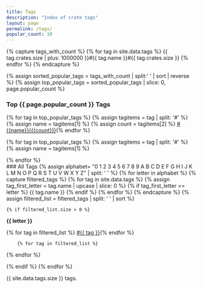 ```yaml
---
title: Tags
description: "Index of crate tags"
layout: page
permalink: /tags/
popular_count: 10
---
```


<script>
var ul_last;

function filter_ul(ul_id) {
    var ul;

    // Hide list items in last unordered list
    if (ul_last != null) {
       ul = document.getElementById(ul_last);
       ul.style.display = "none";
    }

    // Show unordered list ul_id
    ul = document.getElementById(ul_id);
    ul.style.display = "block";

    ul_last = ul_id;
}
</script>

<style>
ul {
    display: none;
}
</style>

{% capture tags_with_count %}
  {% for tag in site.data.tags %}
    {{ tag.crates.size | plus: 1000000 }}#{{ tag.name }}#{{ tag.crates.size }}
  {% endfor %}
{% endcapture %}

{% assign sorted_popular_tags = tags_with_count | split:' ' | sort | reverse %}
{% assign top_popular_tags = sorted_popular_tags | slice: 0, page.popular_count %}

### Top {{ page.popular_count }} Tags
<div>
{% for tag in top_popular_tags %}
{% assign tagitems = tag | split: '#' %}
{% assign name = tagitems[1] %}
{% assign count = tagitems[2] %}
<a class="crate-tag-link" href="javascript:void(0)" onclick="javascript:filter_ul('tag-top-{{ name }}')">#{{name}}({{count}})</a>{% endfor %}
</div>

{% for tag in top_popular_tags %}
    {% assign tagitems = tag | split: '#' %}
    {% assign name = tagitems[1] %}
<ul id="tag-top-{{ name }}" class="crate-list">
    {%- for crate in site.crates -%}
        {%- if crate.tags contains name %}
<li><a class="crate-link" href="{{ base_url }}/crates/{{ crate.crate }}">{{ crate.title }}</a> {{ crate.short_description }}</li>
{%- endif %}{%- endfor %}
</ul>
{% endfor %}

<br>
### All Tags
{% assign alphabet= "0 1 2 3 4 5 6 7 8 9 A B C D E F G H I J K L M N O P Q R S T U V W X Y Z" | split: ' ' %}
{% for letter in alphabet %}
    {% capture filtered_tags %}
        {% for tag in site.data.tags %}
            {% assign tag_first_letter = tag.name | upcase | slice: 0 %}
            {% if tag_first_letter == letter %}
            {{ tag.name }}
            {% endif %}
        {% endfor %}
    {% endcapture %}
    {% assign filtered_list = filtered_tags | split: ' ' | sort %}

    {% if filtered_list.size > 0 %}
<b>{{ letter }}</b>
<div>
{% for tag in filtered_list %}
<a class="crate-tag-link" href="javascript:void(0)" onclick="javascript:filter_ul('tag-{{ tag }}')">#{{ tag }}</a>{% endfor %}
</div>

        {% for tag in filtered_list %}
<ul id="tag-{{ tag }}" class="crate-list">
            {%- for crate in site.crates -%}
                {%- if crate.tags contains tag %}
<li><a class="crate-link" href="{{ "crates/" | append: crate.crate | downcase | relative_url }}">{{ crate.title }}</a> {{ crate.short_description }}</li>
{%- endif %}{%- endfor %}
</ul>
{% endfor %}
<p></p>
    {% endif %}
{% endfor %}

{{ site.data.tags.size }} tags.
